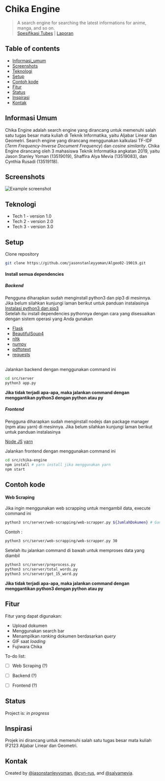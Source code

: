 # Chika Engine 
> A search engine for searching the latest informations for anime, manga, and so on.\
> [Spesifikasi Tubes](https://drive.google.com/file/d/1YThhhPhrX3xce4vwtH8fGhKR4euv_HSX/view) | [Laporan](https://docs.google.com/document/d/1wVcsBjCHXk4DWX5mus3BnXL9-69UUYrisBg9_Wo6zrI/edit?ts=5f9bc110)

## Table of contents
* [Informasi_umum](#informasi-umum)
* [Screenshots](#screenshots)
* [Teknologi](#teknologi)
* [Setup](#setup)
* [Contoh kode](#contoh-kode)
* [Fitur](#fitur)
* [Status](#status)
* [Inspirasi](#inspirasi)
* [Kontak](#kontak)

## Informasi Umum
Chika Engine adalah search engine yang dirancang untuk memenuhi salah satu tugas besar mata kuliah di Teknik Informatika, yaitu Aljabar Linear dan Geometri. Search engine yang dirancang menggunakan kalkulasi TF-IDF (*Term Frequency-Inverse Document Frequency*) dan *cosine similarity*. Chika Engine dirancang oleh 3 mahasiswa Teknik Informatika angkatan 2019, yaitu Jason Stanley Yoman (13519019), Shaffira Alya Mevia (13519083), dan Cynthia Rusadi (13519118).

## Screenshots
![Example screenshot](./img/screenshot.png)

## Teknologi
* Tech 1 - version 1.0
* Tech 2 - version 2.0
* Tech 3 - version 3.0

## Setup
Clone repository 
```sh
git clone https://github.com/jasonstanleyyoman/Algeo02-19019.git
```
#### Install semua dependencies
##### Backend
Pengguna diharapkan sudah menginstall python3 dan pip3 di mesinnya. Jika belum silahkan kunjungi laman berikut untuk panduan instalasinya
<br/>
[Instalasi python3 dan pip3](https://www.python.org/downloads/)
<br/>
Setelah itu install dependencies pythonnya dengan cara yang disesuaikan dengan sistem operasi yang Anda gunakan
- [Flask](https://flask.palletsprojects.com/en/1.1.x/installation/)
- [BeautifulSoup4](https://pypi.org/project/beautifulsoup4/)
- [nltk](https://www.nltk.org/install.html)
- [numpy](https://numpy.org/install/)
- [pdftotext](https://pypi.org/project/pdftotext/)
- [requests](https://requests.readthedocs.io/en/master/user/install/#install)

<br/>
Jalankan backend dengan menggunakan command ini
<br/>

```sh
cd src/server
python3 app.py
```

**Jika tidak terjadi apa-apa, maka jalankan command dengan menggantikan python3 dengan python atau py**
##### Frontend
Pengguna diharapkan sudah menginstall nodejs dan package manager (npm atau yarn) di mesinnya. Jika belum silahkan kunjungi laman berikut untuk panduan instalasinya

[Node JS](https://nodejs.org/en/download/)
[yarn](https://classic.yarnpkg.com/en/docs/install/#debian-stable)

Jalankan frontend dengan menggunakan command ini
```sh
cd src/chika-engine
npm install # yarn install jika menggunakan yarn
npm start
```

## Contoh kode
#### Web Scraping
Jika ingin menggunakan web scrapping untuk mengambil data, execute command ini
```sh
python3 src/server/web-scrapping/web-scrapper.py ${JumlahDokumen} # Ganti ${JumlahDokumen} dengan jumlah dokumen yang ingin diambil
```
Contoh :
```sh
python3 src/server/web-scrapping/web-scrapper.py 30
```

Setelah itu jalankan command di bawah untuk memproses data yang diambil
```sh
python3 src/server/preprocess.py
python3 src/server/total_words.py
python3 src/server/get_15_word.py
```
**Jika tidak terjadi apa-apa, maka jalankan command dengan menggantikan python3 dengan python atau py**

## Fitur
Fitur yang dapat digunakan:
* Upload dokumen
* Menggunakan search bar
* Menampilkan *ranking* dokumen berdasarkan *query*
* GIF saat *loading*
* Fujiwara Chika

To-do list:
- [ ] Web Scraping (?)
- [ ] Backend (?)
- [ ] Frontend (?)


## Status
Project is: _in progress_

## Inspirasi
Projek ini dirancang untuk memenuhi salah satu tugas besar mata kuliah IF2123 Aljabar Linear dan Geometri.

## Kontak
Created by [@jasonstanleyyoman](https://github.com/jasonstanleyyoman), [@cyn-rus](https://github.com/cyn-rus), and [@salyamevia](https://github.com/salyamevia).
